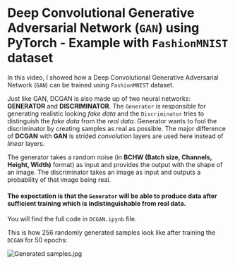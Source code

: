 # Deep Convolutional Generative Adversarial Network (`GAN`) using PyTorch - Example with `FashionMNIST` dataset

In this video, I showed how a Deep Convolutional Generative Adversarial Network (`GAN`) can be trained using `FashionMNIST` dataset.

Just like GAN, DCGAN is also made up of two neural networks: __GENERATOR__ and __DISCRIMINATOR__. The `Generator` is responsible for generating realistic looking _fake data_ and the `Discriminator` tries to distinguish the _fake data_ from the _real data_. Generator wants to fool the discriminator by creating samples as real as possible. The major difference of __DCGAN__ with __GAN__ is strided _convolution_ layers are used here instead of _linear_ layers. 

The generator takes a random noise (in __BCHW (Batch size, Channels, Height, Width)__ format) as input and provides the output with the shape of an image. The discriminator takes an image as input and outputs a probability of that image being real.

#### The expectation is that the `Generator` will be able to produce data after sufficient training which is indistinguishable from real data.

You will find the full code in `DCGAN.ipynb` file.

This is how 256 randomly generated samples look like after training the `DCGAN` for 50 epochs:

![Generated samples.jpg](https://github.com/randomaccess2023/MG2023/blob/main/Video%2048/Generated%20samples.jpg "Generated samples from noise")
